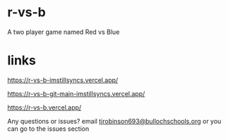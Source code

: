# r-vs-b
A two player game named Red vs Blue

# links

https://r-vs-b-imstillsyncs.vercel.app/

https://r-vs-b-git-main-imstillsyncs.vercel.app/

https://r-vs-b.vercel.app/

Any questions or issues? email tjrobinson693@bullochschools.org
or you can go to the issues section
